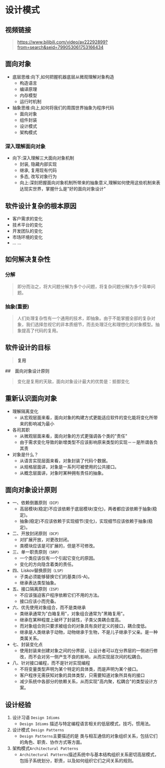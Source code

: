 # 设计模式

## 视频链接

>   https://www.bilibili.com/video/av22292899?from=search&seid=799053061753166434

## 面向对象

*   底层思维:向下,如何把握机器底层从微观理解对象构造
    *   构造语言
    *   编译原理
    *   内存模型
    *   运行时机制
*   抽象思维:向上,如何将我们的周围世界抽象为程序代码
    *   面向对象
    *   组件封装
    *   设计模式
    *   架构模式

### 深入理解面向对象

*   向下:深入理解三大面向对象机制
    *   封装, 隐藏内部实现
    *   继承, 复用现有代码
    *   多态, 改写对象行为
    *   向上:深刻把握面向对象机制所带来的抽象意义,理解如何使用这些机制来表达现实世界，掌握什么是"好的面向对象设计"

## 软件设计复杂的根本原因

* 客户需求的变化
* 技术平台的变化
* 开发团队的变化
* 市场环境的变化
* ... ...

## 如何解决复杂性

### 分解

> 即分而治之，将大问题分解为多个小问题，将复杂问题分解为多个简单问题。

### 抽象(重要)

> 人们处理复杂性有一个通用的技术，即抽象。由于不能掌握全部的复杂对象，我们选择忽视它的非本质细节，而去处理泛化和理想化的对象模型。抽象提高了代码的复用。

## 软件设计的目标

> **复用**

##　面向对象设计原则

> 变化是复用的天敌，面向对象设计最大的优势是：抵御变化

## 重新认识面向对象

* 理解隔离变化
  * 从宏观层面来看，面向对象的构建方式更能适应软件的变化能将变化所带来的影响减为最小
* 各司其职
  * 从微观层面来看，面向对象的方式更强调各个类的"责任"
  * 由于需求变化导致的新增类型不应该影响原来类型的实现－－是所谓各负其责
* 对象是什么？
  * 从语言实现层面来看，对象封装了代码个数据。
  * 从规格层面讲，对象是一系列可被使用的公共接口。
  * 从概念层面讲，对象时某种拥有责任的抽象。

## 面向对象设计原则

* 一、依赖倒置原则`（DIP）`
  * 高层模块(稳定)不应该依赖于底层模块(变化)，两者都应该依赖于抽象(稳定)。
  * 抽象(稳定)不应该依赖于实现细节(变化)，实现细节应该依赖于抽象(稳定)。
* 二、开放封闭原则`（OCP）`
  * 对扩展开放，对更改封闭。
  * 类模块应该是可扩展的，但是不可修改。
* 三、单一职责原则`（SRP）`
  * 一个类应该仅有一个引起它变化的原因。
  * 变化的方向隐含着类的责任。
* 四、Liskov替换原则`（LSP）`
  * 子类必须能够替换它们的基类(IS-A)。
  * 继承表达类型抽象。
* 五、接口隔离原则`（ISP）`
  * 不应该强迫客户程序依赖它们不用的方法。
  * 接口应该小而完备。
* 六、优先使用对象组合，而不是类继承
  * 类继承通常为"白箱复用"，对象组合通常为"黑箱复用"。
  * 继承在某种程度上破坏了封装性，子类父类耦合度高。
  * 而对象组合则只要求被组合的对象具有良好定义的接口，耦合度低。
  * 继承是人类继承于动物，动物继承于生物，不是儿子继承于父亲。是一种类属关系。
* 七、封装变化点
  * 使用封装来创建对象之间的分界层，让设计者可以在分界层的一侧进行修改，而不会对另一侧产生不良的影响，从而实现层次间的松耦合。
* 八、针对接口编程，而不是针对实现编程
  * 不将变量类型声明为某个特定的具体类，而是声明为某个接口。
  * 客户程序无需获知对象的具体类型，只需要知道对象所具有的接口
  * 减少系统中各部分的依赖关系，从而实现"高内聚，松耦合"的类型设计方案。


## 设计经验

1. 设计习语 `Design Idioms`
   * `Design Idioms` 描述与特定编程语言相关的低层模式，技巧，惯用法。
2. 设计模式 `Design Patterns`
   * `Design Patterns`主要描述的是 类与相互通信的对象组织关系，包括它们的角色、职责、协作方式等方面。
3. 架构模式`Architectural Patterns`
   * `Architectural Patterns`描述系统中与基本结构组织关系密切高层模式，包括子系统划分，职责，以及如何组织它们之间关系的规则。

